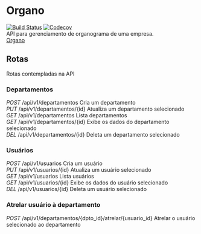 # Organo
[![Build Status](https://travis-ci.org/vinyguedess/organo.svg?branch=master)](https://travis-ci.org/vinyguedess/organo)
[![Codecov](https://img.shields.io/codecov/c/github/vinyguedess/organo.svg)](https://codecov.io/gh/vinyguedess/organo)<br />
API para gerenciamento de organograma de uma empresa.<br />
[Organo](http://organo.herokuapp.com)

## Rotas
Rotas contempladas na API

### Departamentos
*POST* /api/v1/departamentos        Cria um departamento<br />
*PUT*  /api/v1/departamentos/{id}   Atualiza um departamento selecionado<br />
*GET*  /api/v1/departamentos        Lista departamentos<br />
*GET*  /api/v1/departamentos/{id}   Exibe os dados do departamento selecionado<br />
*DEL*  /api/v1/departamentos/{id}   Deleta um departamento selecionado

### Usuários
*POST* /api/v1/usuarios        Cria um usuário<br />
*PUT*  /api/v1/usuarios/{id}   Atualiza um usuário selecionado<br />
*GET*  /api/v1/usuarios        Lista usuários<br />
*GET*  /api/v1/usuarios/{id}   Exibe os dados do usuário selecionado<br />
*DEL*  /api/v1/usuarios/{id}   Deleta um usuário selecionado

### Atrelar usuário à departamento
*POST* /api/v1/departamentos/{dpto_id}/atrelar/{usuario_id} Atrelar o usuário selecionado ao departamento
